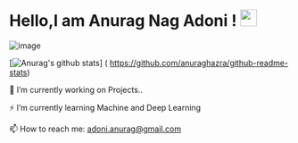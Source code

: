 # Hello,I am Anurag Nag Adoni !  <img src="https://raw.githubusercontent.com/MartinHeinz/MartinHeinz/master/wave.gif" width="30px">

![image](https://user-images.githubusercontent.com/67970026/132990270-de18c16a-6ac5-43a5-a16f-2feb0ac427d8.png)


  
<!--![signature (3)](https://user-images.githubusercontent.com/67970026/132247265-9bc2e5e6-df80-4238-b213-eb0be9e5582a.png)-->
  
</p>

[![Anurag's github stats](https://github-readme-stats.vercel.app/api?username=aero-surge&count_private=true&show_icons=true&theme=radical&hide_rank=false)]      (
https://github.com/anuraghazra/github-readme-stats)


🔭 I’m currently working on Projects..

⚡ I’m currently learning Machine and Deep Learning 

📫 How to reach me: adoni.anurag@gmail.com



<!--
**aero-surge/aero-surge** is a ✨ _special_ ✨ repository because its `README.md` (this file) appears on your GitHub profile.

Here are some ideas to get you started:

- 🔭 I’m currently working on ....
- 🌱 I’m currently learning ...
- 👯 I’m looking to collaborate on ...
- 🤔 I’m looking for help with ...
- 💬 Ask me about ...
- 📫 How to reach me: ...
- 😄 Pronouns: ...
- ⚡ Fun fact: ...
-->
